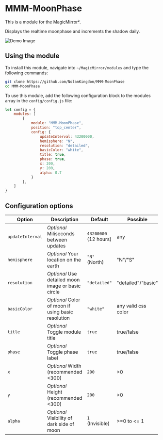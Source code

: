 # MMM-MoonPhase

This is a module for the [MagicMirror²](https://github.com/MichMich/MagicMirror/).

Displays the realtime moonphase and increments the shadow daily.

![Demo Image](https://github.com/NolanKingdon/MMM-MoonPhase/blob/master/images/2019-06-22-example-moons.png)

## Using the module

To install this module, navigate into `~/MagicMirror/modules` and type the following commands:

```sh
git clone https://github.com/NolanKingdon/MMM-MoonPhase
cd MMM-MoonPhase
```

To use this module, add the following configuration block to the modules array in the `config/config.js` file:

```js
let config = {
	modules: [
		{
			module: "MMM-MoonPhase",
			position: "top_center",
			config: {
				updateInterval: 43200000,
				hemisphere: "N",
				resolution: "detailed",
				basicColor: "white",
				title: true,
				phase: true,
				x: 200,
				y: 200,
				alpha: 0.7
			}
		},
	]
}
```

## Configuration options

| Option           | Description                                       | Default              | Possible
|----------------- |---------------------------------------------------|----------------------|-----------
| `updateInterval` | *Optional* Miliseconds between updates            | `43200000` (12 hours)| any
| `hemisphere`     | *Optional* Your location on the earth             | `"N"` (North)        | "N"/"S"
| `resolution`     | *Optional* Use detailed moon image or basic circle| `"detailed"`         | "detailed"/"basic"
| `basicColor`     | *Optional* Color of moon if using basic resolution| `"white"`            | any valid css color
| `title`          | *Optional* Toggle module title                    | `true`               | true/false
| `phase`          | *Optional* Toggle phase label                     | `true`               | true/false
| `x`              | *Optional* Width (recommended <300)               | `200`                | >0
| `y`              | *Optional* Height (recommended <300)              | `200`                | >0
| `alpha`          | *Optional* Visibility of dark side of moon        | `1` (Invisible)      | >=0 to <= 1
